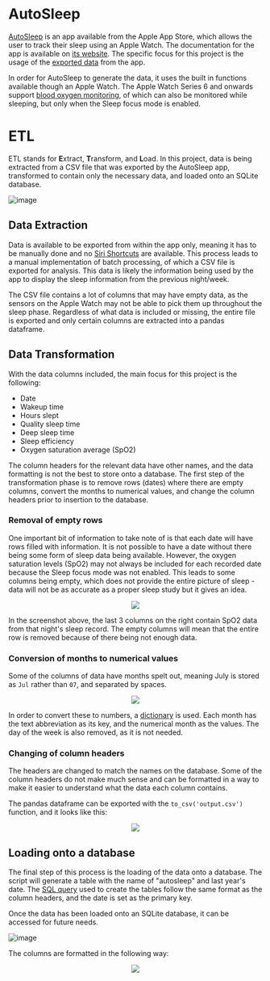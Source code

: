# AutoSleep

[AutoSleep](https://apps.apple.com/us/app/autosleep-track-sleep-on-watch/id1164801111) is an app available from the Apple App Store, which allows the user to track their sleep using an Apple Watch. The documentation for the app is available on [its website](https://autosleepapp.tantsissa.com/). The specific focus for this project is the usage of the [exported data](https://autosleepapp.tantsissa.com/settings/export) from the app. 

In order for AutoSleep to generate the data, it uses the built in functions available though an Apple Watch. The Apple Watch Series 6 and onwards support [blood oxygen monitoring](https://support.apple.com/en-gb/guide/watch/apdaf17aa5ef/watchos), of which can also be monitored while sleeping, but only when the Sleep focus mode is enabled. 


# ETL 

ETL stands for **E**xtract, **T**ransform, and **L**oad. In this project, data is being extracted from a CSV file that was exported by the AutoSleep app, transformed to contain only the necessary data, and loaded onto an SQLite database.

![image](https://user-images.githubusercontent.com/80691974/211582158-0ae4654f-916a-4e7e-922f-2a290aaf91ec.png)


## Data Extraction 

Data is available to be exported from within the app only, meaning it has to be manually done and no [Siri Shortcuts](https://support.apple.com/en-gb/HT209055) are available. This process leads to a manual implementation of batch processing, of which a CSV file is exported for analysis. This data is likely the information being used by the app to display the sleep information from the previous night/week. 

The CSV file contains a lot of columns that may have empty data, as the sensors on the Apple Watch may not be able to pick them up throughout the sleep phase. Regardless of what data is included or missing, the entire file is exported and only certain columns are extracted into a pandas dataframe.


## Data Transformation

With the data columns included, the main focus for this project is the following: 

- Date
- Wakeup time
- Hours slept
- Quality sleep time
- Deep sleep time
- Sleep efficiency 
- Oxygen saturation average (SpO2)

The column headers for the relevant data have other names, and the data formatting is not the best to store onto a database. The first step of the transformation phase is to remove rows (dates) where there are empty columns, convert the months to numerical values, and change the column headers prior to insertion to the database. 

### Removal of empty rows

One important bit of information to take note of is that each date will have rows filled with information. It is not possible to have a date without there being some form of sleep data being available. However, the oxygen saturation levels (SpO2) may not always be included for each recorded date because the Sleep focus mode was not enabled. This leads to some columns being empty, which does not provide the entire picture of sleep - data will not be as accurate as a proper sleep study but it gives an idea.

<p align="center">
  <img src="https://user-images.githubusercontent.com/80691974/211573853-c0401973-1016-4639-a856-b47e17ef8441.png">
</p>

In the screenshot above, the last 3 columns on the right contain SpO2 data from that night's sleep record. The empty columns will mean that the entire row is removed because of there being not enough data.

### Conversion of months to numerical values

Some of the columns of data have months spelt out, meaning July is stored as `Jul` rather than `07`, and separated by spaces. 

<p align="center">
  <img src="https://user-images.githubusercontent.com/80691974/211575032-9664347b-f376-4f05-b9c7-18a296a9de4e.png">
</p>

In order to convert these to numbers, a [dictionary](https://github.com/sachinlim/etl-autosleep/blob/main/main.py#L37) is used. Each month has the text abbreviation as its key, and the numerical month as the values. The day of the week is also removed, as it is not needed.

### Changing of column headers

The headers are changed to match the names on the database. Some of the column headers do not make much sense and can be formatted in a way to make it easier to understand what the data each column contains. 


The pandas dataframe can be exported with the `to_csv('output.csv')` function, and it looks like this: 

<p align="center">
  <img src="https://user-images.githubusercontent.com/80691974/211798584-56664b38-3995-4d43-83bc-a8e77811c058.png">
</p>


## Loading onto a database

The final step of this process is the loading of the data onto a database. The script will generate a table with the name of "autosleep" and last year's date. The [SQL query](https://github.com/sachinlim/etl-autosleep/blob/main/main.py#L105) used to create the tables follow the same format as the column headers, and the date is set as the primary key. 

Once the data has been loaded onto an SQLite database, it can be accessed for future needs.  

![image](https://user-images.githubusercontent.com/80691974/211798887-519cbdb4-10be-4870-bffa-ec581ca50424.png)

The columns are formatted in the following way:

<p align="center">
  <img src="https://user-images.githubusercontent.com/80691974/211578899-961c6ba5-ebd2-4637-bb4c-8f3131b4ca97.png">
</p>
